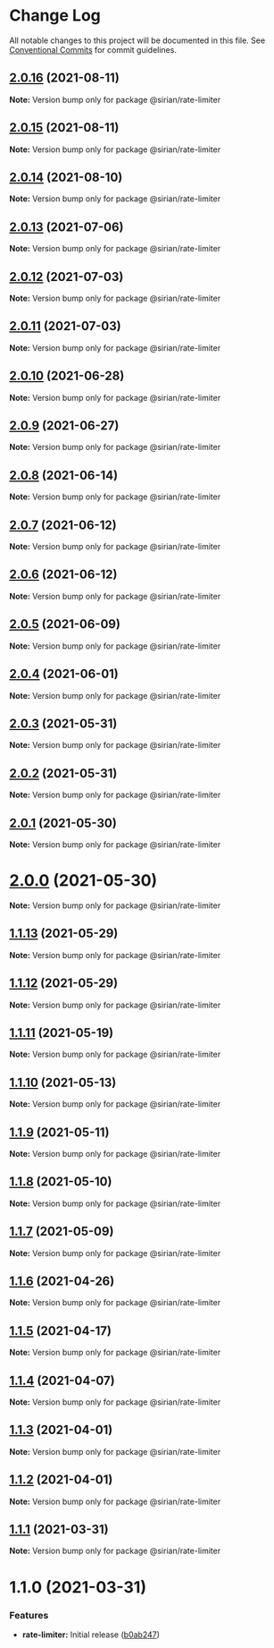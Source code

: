 # Change Log

All notable changes to this project will be documented in this file.
See [Conventional Commits](https://conventionalcommits.org) for commit guidelines.

## [2.0.16](https://github.com/sirian/js/compare/@sirian/rate-limiter@2.0.15...@sirian/rate-limiter@2.0.16) (2021-08-11)

**Note:** Version bump only for package @sirian/rate-limiter





## [2.0.15](https://github.com/sirian/js/compare/@sirian/rate-limiter@2.0.14...@sirian/rate-limiter@2.0.15) (2021-08-11)

**Note:** Version bump only for package @sirian/rate-limiter





## [2.0.14](https://github.com/sirian/js/compare/@sirian/rate-limiter@2.0.13...@sirian/rate-limiter@2.0.14) (2021-08-10)

**Note:** Version bump only for package @sirian/rate-limiter





## [2.0.13](https://github.com/sirian/js/compare/@sirian/rate-limiter@2.0.12...@sirian/rate-limiter@2.0.13) (2021-07-06)

**Note:** Version bump only for package @sirian/rate-limiter





## [2.0.12](https://github.com/sirian/js/compare/@sirian/rate-limiter@2.0.11...@sirian/rate-limiter@2.0.12) (2021-07-03)

**Note:** Version bump only for package @sirian/rate-limiter





## [2.0.11](https://github.com/sirian/js/compare/@sirian/rate-limiter@2.0.10...@sirian/rate-limiter@2.0.11) (2021-07-03)

**Note:** Version bump only for package @sirian/rate-limiter





## [2.0.10](https://github.com/sirian/js/compare/@sirian/rate-limiter@2.0.9...@sirian/rate-limiter@2.0.10) (2021-06-28)

**Note:** Version bump only for package @sirian/rate-limiter





## [2.0.9](https://github.com/sirian/js/compare/@sirian/rate-limiter@2.0.8...@sirian/rate-limiter@2.0.9) (2021-06-27)

**Note:** Version bump only for package @sirian/rate-limiter





## [2.0.8](https://github.com/sirian/js/compare/@sirian/rate-limiter@2.0.7...@sirian/rate-limiter@2.0.8) (2021-06-14)

**Note:** Version bump only for package @sirian/rate-limiter





## [2.0.7](https://github.com/sirian/js/compare/@sirian/rate-limiter@2.0.6...@sirian/rate-limiter@2.0.7) (2021-06-12)

**Note:** Version bump only for package @sirian/rate-limiter





## [2.0.6](https://github.com/sirian/js/compare/@sirian/rate-limiter@2.0.5...@sirian/rate-limiter@2.0.6) (2021-06-12)

**Note:** Version bump only for package @sirian/rate-limiter





## [2.0.5](https://github.com/sirian/js/compare/@sirian/rate-limiter@2.0.4...@sirian/rate-limiter@2.0.5) (2021-06-09)

**Note:** Version bump only for package @sirian/rate-limiter





## [2.0.4](https://github.com/sirian/js/compare/@sirian/rate-limiter@2.0.3...@sirian/rate-limiter@2.0.4) (2021-06-01)

**Note:** Version bump only for package @sirian/rate-limiter





## [2.0.3](https://github.com/sirian/js/compare/@sirian/rate-limiter@2.0.2...@sirian/rate-limiter@2.0.3) (2021-05-31)

**Note:** Version bump only for package @sirian/rate-limiter





## [2.0.2](https://github.com/sirian/js/compare/@sirian/rate-limiter@2.0.1...@sirian/rate-limiter@2.0.2) (2021-05-31)

**Note:** Version bump only for package @sirian/rate-limiter





## [2.0.1](https://github.com/sirian/js/compare/@sirian/rate-limiter@2.0.0...@sirian/rate-limiter@2.0.1) (2021-05-30)

**Note:** Version bump only for package @sirian/rate-limiter





# [2.0.0](https://github.com/sirian/js/compare/@sirian/rate-limiter@1.1.13...@sirian/rate-limiter@2.0.0) (2021-05-30)

**Note:** Version bump only for package @sirian/rate-limiter





## [1.1.13](https://github.com/sirian/js/compare/@sirian/rate-limiter@1.1.12...@sirian/rate-limiter@1.1.13) (2021-05-29)

**Note:** Version bump only for package @sirian/rate-limiter





## [1.1.12](https://github.com/sirian/js/compare/@sirian/rate-limiter@1.1.11...@sirian/rate-limiter@1.1.12) (2021-05-29)

**Note:** Version bump only for package @sirian/rate-limiter





## [1.1.11](https://github.com/sirian/js/compare/@sirian/rate-limiter@1.1.10...@sirian/rate-limiter@1.1.11) (2021-05-19)

**Note:** Version bump only for package @sirian/rate-limiter





## [1.1.10](https://github.com/sirian/js/compare/@sirian/rate-limiter@1.1.9...@sirian/rate-limiter@1.1.10) (2021-05-13)

**Note:** Version bump only for package @sirian/rate-limiter





## [1.1.9](https://github.com/sirian/js/compare/@sirian/rate-limiter@1.1.8...@sirian/rate-limiter@1.1.9) (2021-05-11)

**Note:** Version bump only for package @sirian/rate-limiter





## [1.1.8](https://github.com/sirian/js/compare/@sirian/rate-limiter@1.1.7...@sirian/rate-limiter@1.1.8) (2021-05-10)

**Note:** Version bump only for package @sirian/rate-limiter





## [1.1.7](https://github.com/sirian/js/compare/@sirian/rate-limiter@1.1.6...@sirian/rate-limiter@1.1.7) (2021-05-09)

**Note:** Version bump only for package @sirian/rate-limiter





## [1.1.6](https://github.com/sirian/js/compare/@sirian/rate-limiter@1.1.5...@sirian/rate-limiter@1.1.6) (2021-04-26)

**Note:** Version bump only for package @sirian/rate-limiter





## [1.1.5](https://github.com/sirian/js/compare/@sirian/rate-limiter@1.1.4...@sirian/rate-limiter@1.1.5) (2021-04-17)

**Note:** Version bump only for package @sirian/rate-limiter





## [1.1.4](https://github.com/sirian/js/compare/@sirian/rate-limiter@1.1.3...@sirian/rate-limiter@1.1.4) (2021-04-07)

**Note:** Version bump only for package @sirian/rate-limiter





## [1.1.3](https://github.com/sirian/js/compare/@sirian/rate-limiter@1.1.2...@sirian/rate-limiter@1.1.3) (2021-04-01)

**Note:** Version bump only for package @sirian/rate-limiter





## [1.1.2](https://github.com/sirian/js/compare/@sirian/rate-limiter@1.1.1...@sirian/rate-limiter@1.1.2) (2021-04-01)

**Note:** Version bump only for package @sirian/rate-limiter





## [1.1.1](https://github.com/sirian/js/compare/@sirian/rate-limiter@1.1.0...@sirian/rate-limiter@1.1.1) (2021-03-31)

**Note:** Version bump only for package @sirian/rate-limiter





# 1.1.0 (2021-03-31)


### Features

* **rate-limiter:** Initial release ([b0ab247](https://github.com/sirian/js/commit/b0ab247acc598922973874e9b0e36cd1394dc024))
